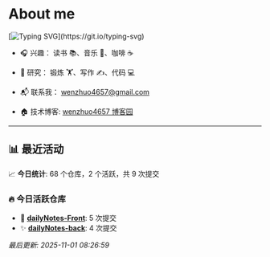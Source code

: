 # About me
[![Typing SVG](https://readme-typing-svg.demolab.com?font=Fira+Code&size=15&pause=1000&color=F72F80&width=435&lines=%E6%88%91%E6%98%AF%E4%B8%80%E4%B8%AA%E9%97%B2%E6%95%A3%E4%BA%BA%E5%91%98%EF%BC%8C%E6%97%A0%E6%89%80%E4%BA%8B%E4%BA%8B%E5%8D%B4%E5%8F%88%E5%BF%99%E7%A2%8C%E6%97%A0%E6%AF%94%E6%98%AF%E6%88%91%E7%9A%84%E6%9C%80%E4%BD%B3%E4%BB%A3%E8%A8%80!)](https://git.io/typing-svg)

- 🎧 兴趣： 读书 📚、音乐 🎵、咖啡 ☕  
- 🧪 研究： 锻炼 🏋️、写作 ✍️、代码 💻  

- 📬 联系我： wenzhuo4657@gmail.com  
- 🏠 技术博客:  [wenzhuo4657 博客园](https://www.cnblogs.com/wenzhuo4657)
---

## 📊 最近活动

📈 **今日统计**: 68 个仓库，2 个活跃，共 9 次提交

### 🔥 今日活跃仓库

- 🚀 **[dailyNotes-Front](https://github.com/wenzhuo4657/dailyNotes-Front)**: 5 次提交
- ✨ **[dailyNotes-back](https://github.com/wenzhuo4657/dailyNotes-back)**: 4 次提交


*最后更新: 2025-11-01 08:26:59*
